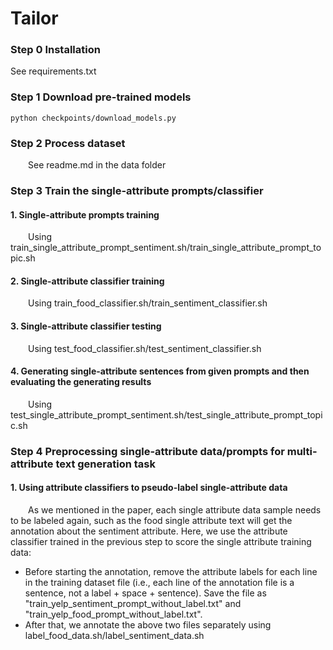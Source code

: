 # Tailor
### Step 0 Installation
See requirements.txt

### Step 1 Download pre-trained models

```
python checkpoints/download_models.py
```


### Step 2 Process dataset

&emsp;&emsp;See readme.md in the data folder

### Step 3 Train the single-attribute prompts/classifier
#### 1. Single-attribute prompts training
&emsp;&emsp;Using train_single_attribute_prompt_sentiment.sh/train_single_attribute_prompt_topic.sh
#### 2. Single-attribute classifier training
&emsp;&emsp;Using train_food_classifier.sh/train_sentiment_classifier.sh 
#### 3. Single-attribute classifier testing
&emsp;&emsp;Using test_food_classifier.sh/test_sentiment_classifier.sh
#### 4. Generating single-attribute sentences from given prompts and then evaluating the generating results
&emsp;&emsp;Using test_single_attribute_prompt_sentiment.sh/test_single_attribute_prompt_topic.sh
   
### Step 4 Preprocessing single-attribute data/prompts for multi-attribute text generation task
#### 1. Using attribute classifiers to pseudo-label single-attribute data
&emsp;&emsp;As we mentioned in the paper, each single attribute data sample needs to be labeled again, such as the food single attribute text will get the annotation about the sentiment attribute. Here, we use the attribute classifier trained in the previous step to score the single attribute training data:
   - Before starting the annotation, remove the attribute labels for each line in the training dataset file (i.e., each line of the annotation file is a sentence, not a label + space + sentence). Save the file as "train_yelp_sentiment_prompt_without_label.txt" and "train_yelp_food_prompt_without_label.txt".
   - After that, we annotate the above two files separately using label_food_data.sh/label_sentiment_data.sh
   
   
